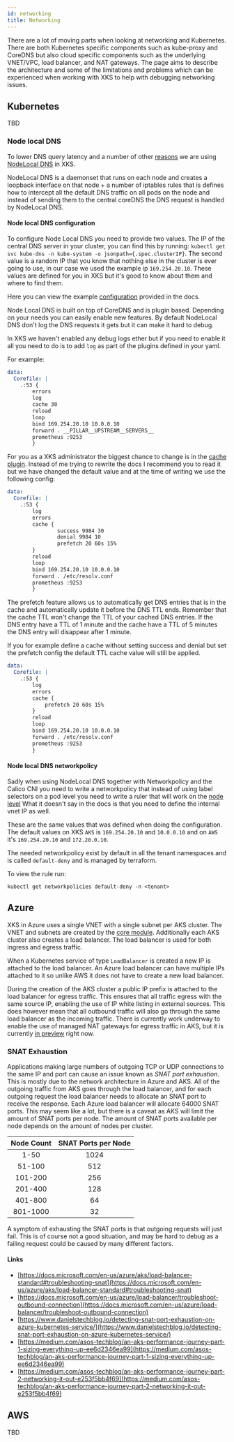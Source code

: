 ```yaml
---
id: networking
title: Networking
---
```


There are a lot of moving parts when looking at networking and Kubernetes. There are both Kubernetes specific components such as kube-proxy and CoreDNS but also cloud specific components such as the
underlying VNET/VPC, load balancer, and NAT gateways. The page aims to describe the architecture and some of the limitations and problems which can be experienced when working with XKS to help with
debugging networking issues.

## Kubernetes

TBD

### Node local DNS

To lower DNS query latency and a number of other [reasons](https://kubernetes.io/docs/tasks/administer-cluster/nodelocaldns/#motivation)
we are using [NodeLocal DNS](https://kubernetes.io/docs/tasks/administer-cluster/nodelocaldns/) in XKS.

NodeLocal DNS is a daemonset that runs on each node and creates a loopback interface on that node + a number of iptables rules
that is defines how to intercept all the default DNS traffic on all pods on the node and instead of sending them
to the central coreDNS the DNS request is handled by NodeLocal DNS.

#### Node local DNS configuration

To configure Node Local DNS you need to provide two values.
The IP of the central DNS server in your cluster, you can find this by running: `kubectl get svc kube-dns -n kube-system -o jsonpath={.spec.clusterIP}`.
The second value is a random IP that you know that nothing else in the cluster is ever going to use, in our case we used the example ip `169.254.20.10`.
These values are defined for you in XKS but it's good to know about them and where to find them.

Here you can view the example [configuration](https://github.com/kubernetes/kubernetes/blob/master/cluster/addons/dns/nodelocaldns/nodelocaldns.yaml) provided in the docs.

Node Local DNS is built on top of CoreDNS and is plugin based. Depending on your needs you can easily enable new features.
By default NodeLocal DNS don't log the DNS requests it gets but it can make it hard to debug.

In XKS we haven't enabled any debug logs ether but if you need to enable it all you need to do is to add `log` as part of the plugins defined in your yaml.

For example:

```.yaml
data:
  Corefile: |
    .:53 {
        errors
        log
        cache 30
        reload
        loop
        bind 169.254.20.10 10.0.0.10
        forward . __PILLAR__UPSTREAM__SERVERS__
        prometheus :9253
        }
```

For you as a XKS administrator the biggest chance to change is in the [cache plugin](https://coredns.io/plugins/cache/).
Instead of me trying to rewrite the docs I recommend you to read it but we have changed the default value and at the time of writing we use the following config:

```.yaml
data:
  Corefile: |
    .:53 {
        log
        errors
        cache {
                success 9984 30
                denial 9984 10
                prefetch 20 60s 15%
        }
        reload
        loop
        bind 169.254.20.10 10.0.0.10
        forward . /etc/resolv.conf
        prometheus :9253
        }
```

The prefetch feature allows us to automatically get DNS entries that is in the cache and automatically update it before the DNS TTL ends.
Remember that the cache TTL won't change the TTL of your cached DNS entries.
If the DNS entry have a TTL of 1 minute and the cache have a TTL of 5 minutes the DNS entry will disappear after 1 minute.

If you for example define a cache without setting success and denial but set the prefetch config the default TTL cache value will still be applied.

```.yaml
data:
  Corefile: |
    .:53 {
        log
        errors
        cache {
            prefetch 20 60s 15%
        }
        reload
        loop
        bind 169.254.20.10 10.0.0.10
        forward . /etc/resolv.conf
        prometheus :9253
        }
```

#### Node local DNS networkpolicy

Sadly when using NodeLocal DNS together with Networkpolicy and the Calico CNI you need to write a networkpolicy that instead of using label selectors on a pod level you need to write a ruler
that will work on the [node level](https://github.com/kubernetes/kubernetes/blob/master/cluster/addons/dns/nodelocaldns/README.md#network-policy-and-dns-connectivity)
What it doesn't say in the docs is that you need to define the internal vnet IP as well.

These are the same values that was defined when doing the configuration.
The default values on XKS `AKS` is `169.254.20.10` and `10.0.0.10` and on `AWS` it's `169.254.20.10` and `172.20.0.10`.

The needed networkpolicy exist by default in all the tenant namespaces and is called `default-deny` and is managed by terraform.

To view the rule run:

`kubectl get networkpolicies default-deny -n <tenant>`

## Azure

XKS in Azure uses a single VNET with a single subnet per AKS cluster. The VNET and subnets are created by the [core module](https://github.com/XenitAB/terraform-modules/tree/main/modules/azure/core).
Additionally each AKS cluster also creates a load balancer. The load balancer is used for both ingress and egress traffic.

When a Kubernetes service of type `LoadBalancer` is created a new IP is attached to the load balancer. An Azure load balancer can have multiple IPs attached to it so unlike AWS it does not have to
create a new load balancer.

During the creation of the AKS cluster a public IP prefix is attached to the load balancer for egress traffic. This ensures that all traffic egress with the same source IP, enabling the use of IP
white listing in external sources. This does however mean that all outbound traffic will also go through the same load balancer as the incoming traffic. There is currently work underway to enable the
use of managed NAT gateways for egress traffic in AKS, but it is currently [in preview](https://docs.microsoft.com/en-us/azure/aks/nat-gateway) right now.

### SNAT Exhaustion

Applications making large numbers of outgoing TCP or UDP connections to the same IP and port can cause an issue known as _SNAT port exhaustion_. This is mostly due to the network architecture in Azure
and AKS. All of the outgoing traffic from AKS goes through the load balancer, and for each outgoing request the load balancer needs to allocate an SNAT port to receive the response. Each Azure load
balancer will allocate 64000 SNAT ports. This may seem like a lot, but there is a caveat as AKS will limit the amount of SNAT ports per node. The amount of SNAT ports available per node depends on
the amount of nodes per cluster.

| Node Count | SNAT Ports per Node |
| :--------: | :-----------------: |
|    1-50    |        1024         |
|   51-100   |         512         |
|  101-200   |         256         |
|  201-400   |         128         |
|  401-800   |         64          |
|  801-1000  |         32          |

A symptom of exhausting the SNAT ports is that outgoing requests will just fail. This is of course not a good situation, and may be hard to debug as a failing request could be caused by many different
factors.

#### Links

- [https://docs.microsoft.com/en-us/azure/aks/load-balancer-standard#troubleshooting-snat](https://docs.microsoft.com/en-us/azure/aks/load-balancer-standard#troubleshooting-snat)
- [https://docs.microsoft.com/en-us/azure/load-balancer/troubleshoot-outbound-connection](https://docs.microsoft.com/en-us/azure/load-balancer/troubleshoot-outbound-connection)
- [https://www.danielstechblog.io/detecting-snat-port-exhaustion-on-azure-kubernetes-service/](https://www.danielstechblog.io/detecting-snat-port-exhaustion-on-azure-kubernetes-service/)
- [https://medium.com/asos-techblog/an-aks-performance-journey-part-1-sizing-everything-up-ee6d2346ea99](https://medium.com/asos-techblog/an-aks-performance-journey-part-1-sizing-everything-up-ee6d2346ea99)
- [https://medium.com/asos-techblog/an-aks-performance-journey-part-2-networking-it-out-e253f5bb4f69](https://medium.com/asos-techblog/an-aks-performance-journey-part-2-networking-it-out-e253f5bb4f69)

## AWS

TBD
